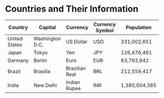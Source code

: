 # Countries and Their Information

| **Country**      | **Capital**     | **Currency**        | **Currency Symbol** | **Population** |
|------------------|-----------------|---------------------|---------------------|----------------|
| United States    | Washington D.C. | US Dollar           | USD                 | 331,002,651    |
| Japan            | Tokyo           | Yen                 | JPY                 | 126,476,461    |
| Germany          | Berlin          | Euro                | EUR                 | 83,783,942     |
| Brazil           | Brasília        | Brazilian Real      | BRL                 | 212,559,417    |
| India            | New Delhi       | Indian Rupee        | INR                 | 1,380,004,385  |
